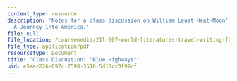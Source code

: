 ```yaml
---
content_type: resource
description: 'Notes for a class discussion on William Least Heat-Moon''s Blue Highways:
  A Journey into America.'
file: null
file_location: /coursemedia/21l-007-world-literatures-travel-writing-fall-2008/e5aec226697c759035165d18cc3f97df_thoughts.pdf
file_type: application/pdf
resourcetype: Document
title: 'Class Discussion: "Blue Highways"'
uid: e5aec226-697c-7590-3516-5d18cc3f97df
---
```


